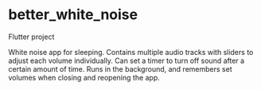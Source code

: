 # better_white_noise

Flutter project

White noise app for sleeping. Contains multiple audio tracks with sliders to adjust each volume individually.
Can set a timer to turn off sound after a certain amount of time.
Runs in the background, and remembers set volumes when closing and reopening the app.
